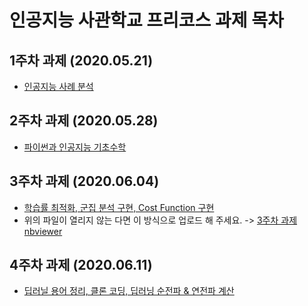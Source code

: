 # 인공지능 사관학교 프리코스 과제 목차

## 1주차 과제 (2020.05.21)
* [인공지능 사례 분석](https://github.com/SeoMinJong/Readme/blob/master/1%EC%A3%BC%EC%B0%A8%20%EA%B3%BC%EC%A0%9C.ipynb)
## 2주차 과제 (2020.05.28)
* [파이썬과 인공지능 기초수학](https://github.com/SeoMinJong/Readme/blob/master/2%EC%A3%BC%EC%B0%A8%EA%B3%BC%EC%A0%9C.ipynb)
## 3주차 과제 (2020.06.04)
* [학습률 최적화, 군집 분석 구현, Cost Function 구현](https://github.com/SeoMinJong/Readme/blob/master/3%EC%A3%BC%EC%B0%A8_%EA%B3%BC%EC%A0%9C.ipynb)
* 위의 파일이 열리지 않는 다면 이 방식으로 업로드 해 주세요. -> [3주차 과제 nbviewer](https://github.com/SeoMinJong/Readme/blob/master/3%EC%A3%BC%EC%B0%A8_%EA%B3%BC%EC%A0%9C.ipynb)
## 4주차 과제 (2020.06.11)
* [딥러닐 용어 정리, 클론 코딩, 딥러닝 순전파 & 연전파 계산](https://github.com/SeoMinJong/Readme/blob/master/4%EC%A3%BC%EC%B0%A8_%EA%B3%BC%EC%A0%9C.ipynb)
